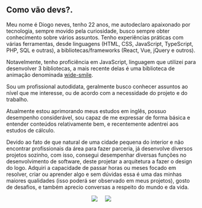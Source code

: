 ## Como vão devs?.

Meu nome é Diogo neves, tenho 22 anos, me autodeclaro apaixonado por tecnologia, sempre movido pela curiosidade, busco sempre obter conhecimento sobre vários assuntos.  Tenho experiências práticas com várias ferramentas, desde linguagens (HTML, CSS, JavaScript, TypeScript, PHP, SQL e outras), a bibliotecas/frameworks (React, Vue, jQuery e outros).

Notavelmente, tenho proficiência em JavaScript, linguagem que utilizei para desenvolver 3 bibliotecas, a mais recente delas é uma biblioteca de animação denominada [wide-smile](https://github.com/diogoneves07/wide-smile).

Sou um profissional autodidata, geralmente busco conhecer assuntos ao nível que me interesse, ou de acordo com a necessidade do projeto e do trabalho.

Atualmente estou aprimorando meus estudos em inglês, possuo desempenho considerável, sou capaz de me expressar de forma básica e entender conteúdos relativamente bem, e recentemente adentrei aos estudos de cálculo.

Devido ao fato de que natural de uma cidade pequena do interior e não encontrar profissionais da área para fazer parceria, já desenvolve diversos projetos sozinho, com isso, consegui desempenhar diversas funções no desenvolvimento de software, deste projetar a arquitetura a fazer o design do logo. Adquiri a capacidade de passar horas ou meses focado em resolver, criar ou aprender algo e sem dúvidas essa é uma das minhas maiores qualidades (isso poderá ser observado em meus projetos), gosto de desafios, e também aprecio conversas a respeito do mundo e da vida.


<p align='center'>
<a href = "mailto:@ndiogo778@gmail.com"><img src="https://img.shields.io/badge/Gmail-D14836?style=for-the-badge&logo=gmail&logoColor=white" target="_blank" ></a>  
&nbsp;&nbsp;&nbsp;&nbsp;<a href="https://www.linkedin.com/in/diogoneves07" target="_blank"><img src="https://img.shields.io/badge/-LinkedIn-%230077B5?style=for-the-badge&logo=linkedin&logoColor=white" target="_blank"></a>   
</p>

